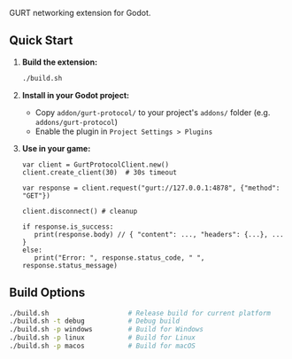 GURT networking extension for Godot.

## Quick Start

1. **Build the extension:**
   ```bash
   ./build.sh
   ```

2. **Install in your Godot project:**
   - Copy `addon/gurt-protocol/` to your project's `addons/` folder (e.g. `addons/gurt-protocol`)
   - Enable the plugin in `Project Settings > Plugins`

3. **Use in your game:**
   ```gdscript
   var client = GurtProtocolClient.new()
   client.create_client(30)  # 30s timeout
   
   var response = client.request("gurt://127.0.0.1:4878", {"method": "GET"})

   client.disconnect() # cleanup
   
   if response.is_success:
      print(response.body) // { "content": ..., "headers": {...}, ... }
   else:
      print("Error: ", response.status_code, " ", response.status_message)
   ```

## Build Options

```bash
./build.sh                    # Release build for current platform
./build.sh -t debug           # Debug build
./build.sh -p windows         # Build for Windows
./build.sh -p linux           # Build for Linux  
./build.sh -p macos           # Build for macOS
```